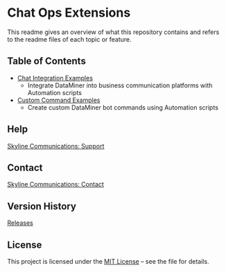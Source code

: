# Chat Ops Extensions

This readme gives an overview of what this repository contains and refers to the readme files of each topic or feature.

## Table of Contents

- [Chat Integration Examples](https://github.com/SkylineCommunications/ChatOps-Extensions/blob/main/ChatIntegrationExamples/README.md)
  - Integrate DataMiner into business communication platforms with Automation scripts
- [Custom Command Examples](https://github.com/SkylineCommunications/ChatOps-Extensions/blob/main/CustomCommandExamples/README.md)
  - Create custom DataMiner bot commands using Automation scripts

## Help

[Skyline Communications: Support](https://skyline.be/contact/tech-support)

## Contact

[Skyline Communications: Contact](https://skyline.be/contact)

## Version History

[Releases](https://github.com/SkylineCommunications/ChatOpts-Extensions/releases)

## License

This project is licensed under the [MIT License](https://github.com/SkylineCommunications/ChatOps-Extensions/blob/main/LICENSE) – see the file for details.
